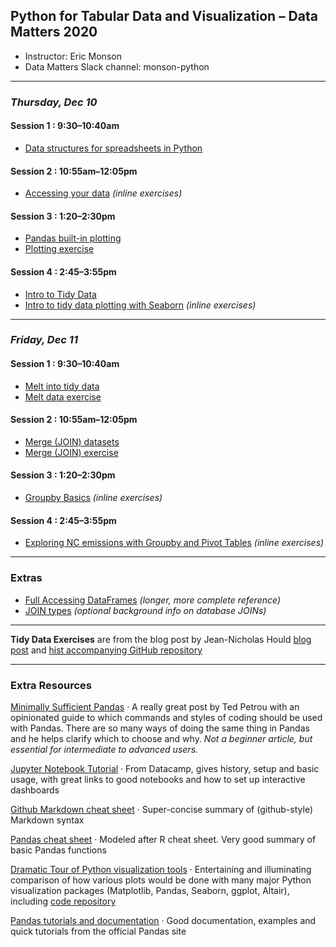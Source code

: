 ## Python for Tabular Data and Visualization – Data Matters 2020

- Instructor: Eric Monson
- Data Matters Slack channel: monson-python

---

### *Thursday, Dec 10*

#### Session 1 : 9:30–10:40am

- [Data structures for spreadsheets in Python](DataStructures.ipynb)

#### Session 2 : 10:55am–12:05pm

- [Accessing your data](DataFrameAccess.ipynb) *(inline exercises)*

#### Session 3 : 1:20–2:30pm

- [Pandas built-in plotting](BasicPandasPlotting.ipynb)
- [Plotting exercise](PlottingExercise.ipynb)

#### Session 4 : 2:45–3:55pm

- [Intro to Tidy Data](TidyDataIntro.ipynb)
- [Intro to tidy data plotting with Seaborn](SeabornIntro.ipynb) *(inline exercises)*

---

### *Friday, Dec 11*

#### Session 1 : 9:30–10:40am

- [Melt into tidy data](MeltIntro.ipynb)
- [Melt data exercise](MeltExercise.ipynb)

#### Session 2 : 10:55am–12:05pm

- [Merge (JOIN) datasets](MergeDatasets.ipynb)
- [Merge (JOIN) exercise](MergeExercise.ipynb)

#### Session 3 : 1:20–2:30pm

- [Groupby Basics](Groupby_Basics.ipynb) *(inline exercises)*

#### Session 4 : 2:45–3:55pm

- [Exploring NC emissions with Groupby and Pivot Tables](Groupby_NCexploration.ipynb) *(inline exercises)*

---

### Extras

- [Full Accessing DataFrames](FullAccessingDataFrames.ipynb) *(longer, more complete reference)*
- [JOIN types](JoinTypes.ipynb) *(optional background info on database JOINs)*

---

**Tidy Data Exercises**
are from the blog post by Jean-Nicholas Hould
[blog post](http://www.jeannicholashould.com/tidy-data-in-python.html) 
and [hist accompanying GitHub repository](https://github.com/nickhould/tidy-data-python)

---

### Extra Resources

[Minimally Sufficient Pandas](https://medium.com/dunder-data/minimally-sufficient-pandas-a8e67f2a2428)
· A really great post by Ted Petrou with an opinionated guide to which commands and styles of
coding should be used with Pandas. There are so many ways of doing the same thing in Pandas
and he helps clarify which to choose and why. *Not a beginner article, but essential for intermediate
to advanced users.*

[Jupyter Notebook Tutorial](https://www.datacamp.com/community/tutorials/tutorial-jupyter-notebook)
· From Datacamp, gives history, setup and basic usage, with great links to good notebooks
and how to set up interactive dashboards

[Github Markdown cheat sheet](https://guides.github.com/pdfs/markdown-cheatsheet-online.pdf)
· Super-concise summary of (github-style) Markdown syntax

[Pandas cheat sheet](https://github.com/pandas-dev/pandas/blob/master/doc/cheatsheet/Pandas_Cheat_Sheet.pdf)
· Modeled after R cheat sheet. Very good summary of basic Pandas functions

[Dramatic Tour of Python visualization tools](https://dansaber.wordpress.com/2016/10/02/a-dramatic-tour-through-pythons-data-visualization-landscape-including-ggplot-and-altair/)
· Entertaining and illuminating comparison of how various plots would be done with many major
Python visualization packages (Matplotlib, Pandas, Seaborn, ggplot, Altair), including
[code repository](https://github.com/dsaber/py-viz-blog)

[Pandas tutorials and documentation](https://pandas.pydata.org/pandas-docs/stable/tutorials.html)
· Good documentation, examples and quick tutorials from the official Pandas site
